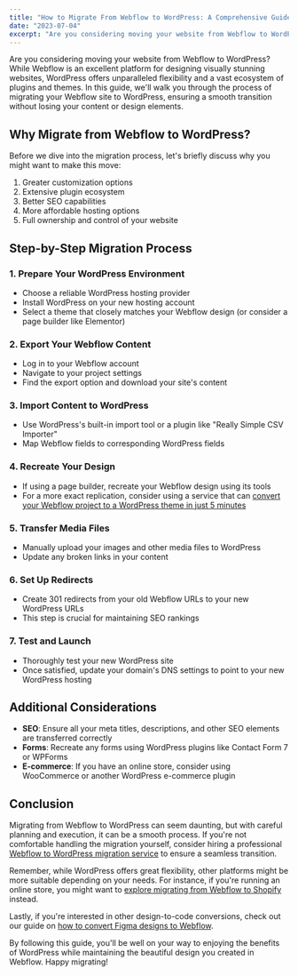 ```yaml
---
title: "How to Migrate From Webflow to WordPress: A Comprehensive Guide"
date: "2023-07-04"
excerpt: "Are you considering moving your website from Webflow to WordPress? While.."
---
```


Are you considering moving your website from Webflow to WordPress? While Webflow is an excellent platform for designing visually stunning websites, WordPress offers unparalleled flexibility and a vast ecosystem of plugins and themes. In this guide, we'll walk you through the process of migrating your Webflow site to WordPress, ensuring a smooth transition without losing your content or design elements.

## Why Migrate from Webflow to WordPress?

Before we dive into the migration process, let's briefly discuss why you might want to make this move:

1. Greater customization options
2. Extensive plugin ecosystem
3. Better SEO capabilities
4. More affordable hosting options
5. Full ownership and control of your website

## Step-by-Step Migration Process

### 1. Prepare Your WordPress Environment

- Choose a reliable WordPress hosting provider
- Install WordPress on your new hosting account
- Select a theme that closely matches your Webflow design (or consider a page builder like Elementor)

### 2. Export Your Webflow Content

- Log in to your Webflow account
- Navigate to your project settings
- Find the export option and download your site's content

### 3. Import Content to WordPress

- Use WordPress's built-in import tool or a plugin like "Really Simple CSV Importer"
- Map Webflow fields to corresponding WordPress fields

### 4. Recreate Your Design

- If using a page builder, recreate your Webflow design using its tools
- For a more exact replication, consider using a service that can [convert your Webflow project to a WordPress theme in just 5 minutes](https://www.linkedin.com/pulse/convert-your-webflow-project-wordpress-theme-5-minutes-maruf-wp-slqzf/)

### 5. Transfer Media Files

- Manually upload your images and other media files to WordPress
- Update any broken links in your content

### 6. Set Up Redirects

- Create 301 redirects from your old Webflow URLs to your new WordPress URLs
- This step is crucial for maintaining SEO rankings

### 7. Test and Launch

- Thoroughly test your new WordPress site
- Once satisfied, update your domain's DNS settings to point to your new WordPress hosting

## Additional Considerations

- **SEO**: Ensure all your meta titles, descriptions, and other SEO elements are transferred correctly
- **Forms**: Recreate any forms using WordPress plugins like Contact Form 7 or WPForms
- **E-commerce**: If you have an online store, consider using WooCommerce or another WordPress e-commerce plugin

## Conclusion

Migrating from Webflow to WordPress can seem daunting, but with careful planning and execution, it can be a smooth process. If you're not comfortable handling the migration yourself, consider hiring a professional [Webflow to WordPress migration service](https://squareinternet.co/webflow-to-wordpress-migration/) to ensure a seamless transition.

Remember, while WordPress offers great flexibility, other platforms might be more suitable depending on your needs. For instance, if you're running an online store, you might want to [explore migrating from Webflow to Shopify](https://www.webflowtonextjsconverter.com/blog/webflow-to-shopify) instead.

Lastly, if you're interested in other design-to-code conversions, check out our guide on [how to convert Figma designs to Webflow](https://www.webflowtonextjsconverter.com/blog/convert-figma-to-webflow).

By following this guide, you'll be well on your way to enjoying the benefits of WordPress while maintaining the beautiful design you created in Webflow. Happy migrating!
